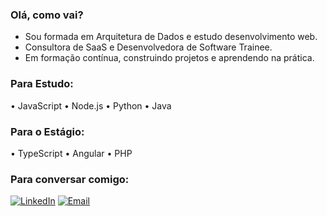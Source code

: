 ### Olá, como vai?

- Sou formada em Arquitetura de Dados e estudo desenvolvimento web.
- Consultora de SaaS e Desenvolvedora de Software Trainee.
- Em formação contínua, construindo projetos e aprendendo na prática.


### Para Estudo:
• JavaScript • Node.js • Python • Java 

### Para o Estágio:
• TypeScript • Angular • PHP

### Para conversar comigo:
[![LinkedIn](https://img.shields.io/badge/LinkedIn-Vitoria%20Comiran-blue?logo=linkedin)](https://www.linkedin.com/in/vitoriacomiran/)
[![Email](https://img.shields.io/badge/Email-comiran.vitoria@gmail.com-red?style=flat)](mailto:comiran.vitoria@gmail.com)
